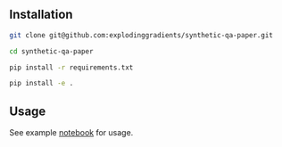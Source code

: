 ## Installation

```bash
git clone git@github.com:explodinggradients/synthetic-qa-paper.git
```

```bash
cd synthetic-qa-paper
```

```bash
pip install -r requirements.txt
```

```bash
pip install -e .
```


## Usage

See example [notebook](notebooks/experiment.ipynb) for usage.